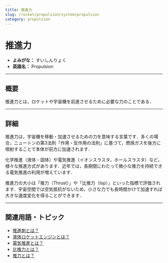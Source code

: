 ```yaml
---
title: 推進力
slug: /rocket/propulsion/system/propulsion
category: propulsion
---
```


# 推進力

- **よみがな：** すいしんりょく  
- **英語名：** Propulsion  

---

## 概要

推進力とは，ロケットや宇宙機を前進させるために必要な力のことである．

---

## 詳細

推進力は，宇宙機を移動・加速させるための力を意味する言葉です．多くの場合，ニュートンの第3法則「作用・反作用の法則」に基づて，燃焼ガスを後方に噴射することで本体が前方に加速されます．

化学推進（液体・固体）や電気推進（イオンスラスタ，ホールスラスタ）など，様々な推進方式があります．近年では，長期間にわたって微小な推力を持続できる電気推進の利用が増えています．

推進力の大小は「推力（Thrust）」や「比推力（Isp）」といった指標で評価されます．宇宙空間では空気抵抗がないため，小さな力でも長時間かけて加速すれば大きな速度変化を得ることができます．

---

## 関連用語・トピック

- [推進剤とは？](/docs/rocket/propulsion/system/propellant)
- [液体ロケットエンジンとは？](/docs/rocket/propulsion/type/liquid-engine)
- [電気推進とは？](/docs/rocket/propulsion/type/electric-propulsion)
- [比推力とは？](/docs/rocket/propulsion/system/isp)
- [推力とは？](/docs/rocket/propulsion/system/thrust)
